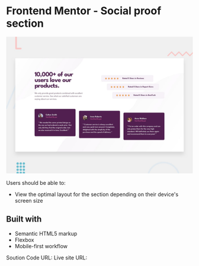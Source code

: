 # Frontend Mentor - Social proof section

![Design preview for the Social proof section coding challenge](./design/desktop-preview.jpg)


Users should be able to:

- View the optimal layout for the section depending on their device's screen size

## Built with

- Semantic HTML5 markup
- Flexbox
- Mobile-first workflow

Soution Code URL: 
Live site URL: 
